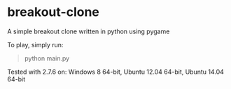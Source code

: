 breakout-clone
==============

A simple breakout clone written in python using pygame

To play, simply run:
  
  > python main.py

Tested with 2.7.6 on:
	Windows 8 64-bit,
	Ubuntu 12.04 64-bit,
	Ubuntu 14.04 64-bit
